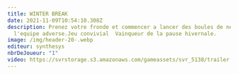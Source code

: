 ```yaml
---
title: WINTER BREAK
date: 2021-11-09T10:54:10.308Z
description: Prenez votre fronde et commencer a lancer des boules de neiges sur
  l'equipe adverse.Jeu convivial  Vainqueur de la pause hivernale.
image: /img/header-20-.webp
editeur: synthesys
nbrDeJoueur: "1"
video: https://svrstorage.s3.amazonaws.com/gameassets/svr_5138/trailer.webm
---
```

